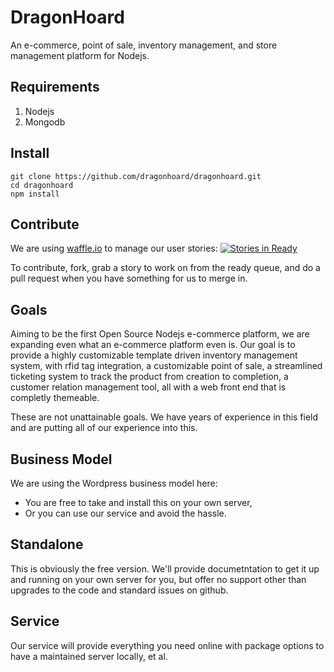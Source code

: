 DragonHoard
===========

An e-commerce, point of sale, inventory management, and store management platform for Nodejs.

Requirements
------------

1. Nodejs
2. Mongodb

Install
-------

```
git clone https://github.com/dragonhoard/dragonhoard.git
cd dragonhoard
npm install
```

Contribute
----------

We are using [waffle.io](http://waffle.io/) to manage our user stories: [![Stories in Ready](https://badge.waffle.io/dragonhoard/dragonhoard.png?label=ready)](http://waffle.io/dragonhoard/dragonhoard)

To contribute, fork, grab a story to work on from the ready queue, and do a pull request when you have something for us to merge in.

Goals
-----

Aiming to be the first Open Source Nodejs e-commerce platform, we are expanding even what an e-commerce platform even is. Our goal is to provide a highly customizable template driven inventory management system, with rfid tag integration, a customizable point of sale, a streamlined ticketing system to track the product from creation to completion, a customer relation management tool, all with a web front end that is completly themeable.

These are not unattainable goals. We have years of experience in this field and are putting all of our experience into this.

Business Model
--------------

We are using the Wordpress business model here:

* You are free to take and install this on your own server,
* Or you can use our service and avoid the hassle.

Standalone
----------

This is obviously the free version. We'll provide documetntation to get it up and running on your own server for you, but offer no support other than upgrades to the code and standard issues on github.

Service
-------

Our service will provide everything you need online with package options to have a maintained server locally, et al.

